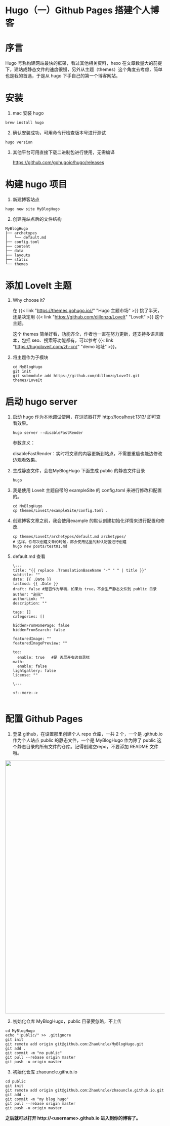 # Hugo（一）Github Pages 搭建个人博客


<!--more-->

<html><head><meta charset="utf-8"></head>

# 序言
Hugo 号称构建网站最快的框架，看过其他相关资料，hexo 在文章数量大的前提下，建站成静态文件的速度很慢，另外从主题（themes）这个角度去考虑，简单也是我的首选，于是从 hugo 下手自己的第一个博客网站。

# 安装

1. mac 安装 hugo
  
```shell
brew install hugo
```

2. 确认安装成功，可用命令行检查版本号进行测试
  
```shell
hugo version
```

3. 其他平台可用直接下载二进制包进行使用，无需编译
  
   <https://github.com/gohugoio/hugo/releases>

# 构建 hugo 项目

1. 新建博客站点
```shell
hugo new site MyBlogHugo
```

2. 创建完站点后的文件结构
```shell
MyBlogHugo
├── archetypes
│   └── default.md
├── config.toml
├── content
├── data
├── layouts
├── static
└── themes
```

# 添加 LoveIt 主题

1. Why choose it?

   在 {{< link "https://themes.gohugo.io//" "Hugo 主题市场" >}} 挑了半天，还是决定用 {{< link "https://github.com/dillonzq/LoveIt" "LoveIt" >}} 这个主题。

   这个 themes 简单好看，功能齐全，作者也一直在努力更新，还支持多语言版本，包括 seo、搜索等功能都有，可以参考 {{< link "https://hugoloveit.com/zh-cn/" "demo 地址" >}}。

2. 将主题作为子模块

   ```shell
   cd MyBlogHugo
   git init
   git submodule add https://github.com/dillonzq/LoveIt.git themes/LoveIt
   ```

# 启动 hugo server

1. 启动 hugo 作为本地调试使用，在浏览器打开 http://localhost:1313/ 即可查看效果。

   ```shell
   hugo server --disableFastRender
   ```

   参数含义：

   disableFastRender：实时将文章的内容更新到站点，不需要重启也能边修改边观看效果。

2. 生成静态文件，会在MyBlogHugo 下面生成 public 的静态文件目录

   ```shell
   hugo
   ```

3. 我是使用 LoveIt 主题自带的 exampleSite 的 config.toml 来进行修改和配置的。

   ```shell
   cd MyBlogHugo     
   cp themes/LoveIt/exampleSite/config.toml .                
   ```

4. 创建博客文章之前，我会使用example 的默认创建初始化详情来进行配置和修改.

   ```shell
   cp themes/LoveIt/archetypes/default.md archetypes/
   # 这样，你每次创建文章的时候，都会使用这里的默认配置进行创建
   hugo new posts/test01.md
   ```

5. default.md 查看

   ```shell
   \---
   title: "{{ replace .TranslationBaseName "-" " " | title }}"
   subtitle: ""
   date: {{ .Date }}
   lastmod: {{ .Date }}
   draft: false #是否作为草稿，如果为 true，不会生产静态文件到 public 目录
   author: "赵叔"
   authorLink: ""
   description: ""
   
   tags: []
   categories: []
   
   hiddenFromHomePage: false
   hiddenFromSearch: false
   
   featuredImage: ""
   featuredImagePreview: ""
   
   toc:
     enable: true	#是 否展开右边目录栏
   math:
     enable: false
   lightgallery: false
   license: ""
   
   \---
   
   <!--more-->
   
   
   ```

   

# 配置 Github Pages



1. 登录 github，在设置那里创建个人 repo 仓库，一共 2 个，一个是 <username>.github.io 作为个人站点 public 的静态文件，一个是 MyBlogHugo 作为除了 public 这个静态目录的所有文件的仓库。记得创建空repo，不要添加 README 文件哦。
  
   

  
  
  <img src="https://cdn.jsdelivr.net/gh/ZhaoUncle/images/blog/WX20200605-112904@2x.png" width="800" hegiht="250" align=center/>
  
  
  
2. 初始化仓库 MyBlogHugo，public 目录要忽略，不上传
```shell
cd MyBlogHugo
echo "!public/" >> .gitignore 
git init
git remote add origin git@github.com:ZhaoUncle/MyBlogHugo.git
git add .
git commit -m "no public"
git pull --rebase origin master
git push -u origin master
```

3. 初始化仓库 zhaouncle.github.io
```shell
cd public
git init
git remote add origin git@github.com:ZhaoUncle/zhaouncle.github.io.git
git add .
git commit -m "my blog hugo"
git pull --rebase origin master
git push -u origin master
```

**之后就可以打开 http://\<username\>.github.io 进入到你的博客了。**


